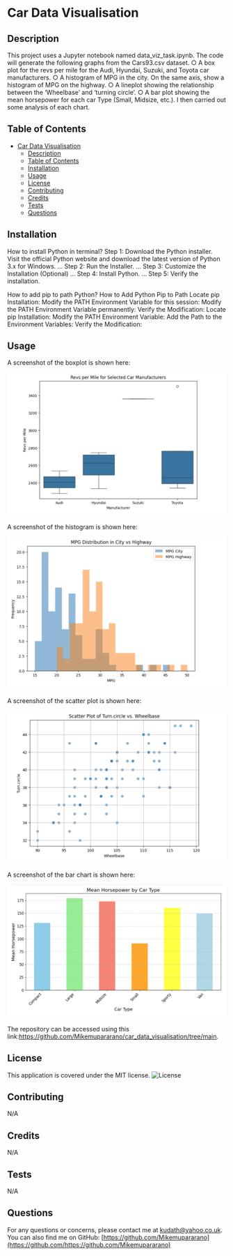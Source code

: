 # Car Data Visualisation


## Description
This project uses a Jupyter notebook named data_viz_task.ipynb. The code will generate the following graphs from the Cars93.csv dataset. 
○ A box plot for the revs per mile for the Audi, Hyundai, Suzuki, and
Toyota car manufacturers. 
○ A histogram of MPG in the city. On the same axis, show a histogram of
MPG on the highway. 
○ A lineplot showing the relationship between the ‘Wheelbase’ and
‘turning circle’. 
○ A bar plot showing the mean horsepower for each car Type (Small,
Midsize, etc.). 
I then carried out some analysis of each chart.

 
## Table of Contents
- [Car Data Visualisation](#car-data-visualisation)
  - [Description](#description)
  - [Table of Contents](#table-of-contents)
  - [Installation](#installation)
  - [Usage](#usage)
  - [License](#license)
  - [Contributing](#contributing)
  - [Credits](#credits)
  - [Tests](#tests)
  - [Questions](#questions)

## Installation
How to install Python in terminal?
Step 1: Download the Python installer. Visit the official Python website and download the latest version of Python 3.x for Windows. ...
Step 2: Run the Installer. ...
Step 3: Customize the Installation (Optional) ...
Step 4: Install Python. ...
Step 5: Verify the installation.

How to add pip to path Python?
How to Add Python Pip to Path
Locate pip Installation:
Modify the PATH Environment Variable for this session:
Modify the PATH Environment Variable permanently:
Verify the Modification:
Locate pip Installation:
Modify the PATH Environment Variable:
Add the Path to the Environment Variables:
Verify the Modification:


## Usage

A screenshot of the boxplot is shown here:

![A screenshot :](./revs-per-mile-screenshot.png)

A screenshot of the histogram is shown here:

![A screenshot :](./mpg-screenshot.png)

A screenshot of the scatter plot is shown here:

![A screenshot :](./scatter-plot-screenshot.png)

A screenshot of the bar chart is shown here:

![A screenshot :](./mean-horsepower.png)

The repository can be accessed using this link:https://github.com/Mikemupararano/car_data_visualisation/tree/main.

## License
This application is covered under the MIT license.
![License](https://img.shields.io/badge/license-MIT-blue.svg)
## Contributing
 N/A

## Credits
N/A
## Tests
N/A

## Questions
For any questions or concerns, please contact me at [kudath@yahoo.co.uk](mailto:kudath@yahoo.co.uk).
You can also find me on GitHub: [https://github.com/Mikemupararano](https://github.com/https://github.com/Mikemupararano)
